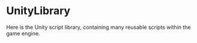 # UnityLibrary
Here is the Unity script library, containing many reusable scripts within the game engine.
